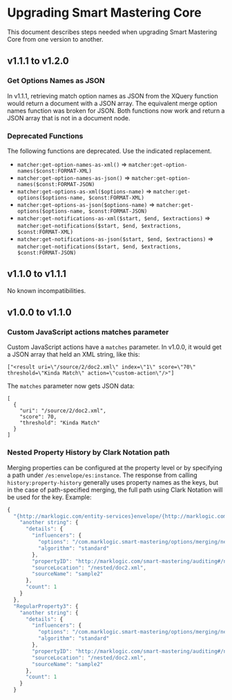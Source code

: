 # Upgrading Smart Mastering Core

This document describes steps needed when upgrading Smart Mastering Core from one version to another. 

## v1.1.1 to v1.2.0

### Get Options Names as JSON

In v1.1.1, retrieving match option names as JSON from the XQuery function would return a document with a JSON array. 
The equivalent merge option names function was broken for JSON. Both functions now work and return a JSON array that is
not in a document node. 

### Deprecated Functions

The following functions are deprecated. Use the indicated replacement. 

- `matcher:get-option-names-as-xml()` => `matcher:get-option-names($const:FORMAT-XML)`
- `matcher:get-option-names-as-json()` => `matcher:get-option-names($const:FORMAT-JSON)`
- `matcher:get-options-as-xml($options-name)` => `matcher:get-options($options-name, $const:FORMAT-XML)`
- `matcher:get-options-as-json($options-name)` => `matcher:get-options($options-name, $const:FORMAT-JSON)`
- `matcher:get-notifications-as-xml($start, $end, $extractions)` => `matcher:get-notifications($start, $end, $extractions, $const:FORMAT-XML)`
- `matcher:get-notifications-as-json($start, $end, $extractions)` => `matcher:get-notifications($start, $end, $extractions, $const:FORMAT-JSON)`

## v1.1.0 to v1.1.1

No known incompatibilities. 

## v1.0.0 to v1.1.0

### Custom JavaScript actions matches parameter

Custom JavaScript actions have a `matches` parameter. In v1.0.0, it would get a JSON array that held an XML string, 
like this:

    ["<result uri=\"/source/2/doc2.xml\" index=\"1\" score=\"70\" threshold=\"Kinda Match\" action=\"custom-action\"/>"]

The `matches` parameter now gets JSON data:

    [
      {
        "uri": "/source/2/doc2.xml",
        "score": 70,
        "threshold": "Kinda Match"
      }
    ]

### Nested Property History by Clark Notation path

Merging properties can be configured at the property level or by specifying a path under `/es:envelope/es:instance`. 
The response from calling `history:property-history` generally uses property names as the keys, but in the case of 
path-specified merging, the full path using Clark Notation will be used for the key. Example:

```javascript
{
  "{http://marklogic.com/entity-services}envelope/{http://marklogic.com/entity-services}instance/TopProperty/{nested}LowerProperty1/EvenLowerProperty/LowestProperty1": {
    "another string": {
      "details": {
        "influencers": {
          "options": "/com.marklogic.smart-mastering/options/merging/nested-options.xml",
          "algorithm": "standard"
        },
        "propertyID": "http://marklogic.com/smart-mastering/auditing#/nested/doc2.xmlLowestProperty1410f7993f53b148c5b439c8e48fd5083860d648a00ff7579b0046257822c35658591bddc662ea8bda650cd729f1f3f876038240fa0422a811cc00eeff170e500",
        "sourceLocation": "/nested/doc2.xml",
        "sourceName": "sample2"
      },
      "count": 1
    }
  },
  "RegularProperty3": {
    "another string": {
      "details": {
        "influencers": {
          "options": "/com.marklogic.smart-mastering/options/merging/nested-options.xml",
          "algorithm": "standard"
        },
        "propertyID": "http://marklogic.com/smart-mastering/auditing#/nested/doc2.xmlLowestProperty3410f7993f53b148c5b439c8e48fd5083860d648a00ff7579b0046257822c35658591bddc662ea8bda650cd729f1f3f876038240fa0422a811cc00eeff170e500",
        "sourceLocation": "/nested/doc2.xml",
        "sourceName": "sample2"
      },
      "count": 1
    }
  }
```
